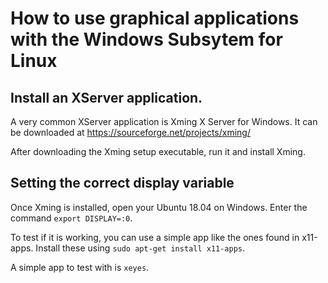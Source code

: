 # How to use graphical applications with the Windows Subsytem for Linux

## Install an XServer application.

A very common XServer application is Xming X Server for Windows. It can be downloaded at https://sourceforge.net/projects/xming/

After downloading the Xming setup executable, run it and install Xming.

## Setting the correct display variable

Once Xming is installed, open your Ubuntu 18.04 on Windows. Enter the command `export DISPLAY=:0`.

To test if it is working, you can use a simple app like the ones found in x11-apps. Install these using `sudo apt-get install x11-apps`.

A simple app to test with is `xeyes`.
